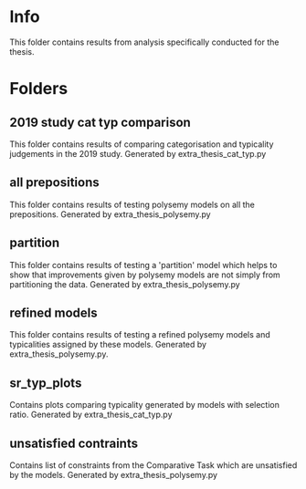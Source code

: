 # Info

This folder contains results from analysis specifically conducted for the thesis.


# Folders

## 2019 study cat typ comparison
This folder contains results of comparing categorisation and typicality judgements in the 2019 study. Generated by extra_thesis_cat_typ.py

## all prepositions
This folder contains results of testing polysemy models on all the prepositions. Generated by extra_thesis_polysemy.py

## partition
This folder contains results of testing a 'partition' model which helps to show that improvements given by polysemy models are not simply from partitioning the data. Generated by extra_thesis_polysemy.py

## refined models
This folder contains results of testing a refined polysemy models and typicalities assigned by these models. Generated by extra_thesis_polysemy.py.

## sr_typ_plots
Contains plots comparing typicality generated by models with selection ratio. Generated by extra_thesis_cat_typ.py

## unsatisfied contraints
Contains list of constraints from the Comparative Task which are unsatisfied by the models. Generated by extra_thesis_polysemy.py



